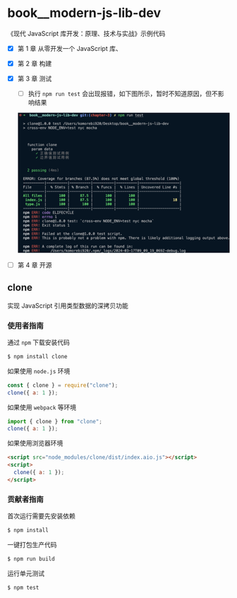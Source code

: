 # book\_\_modern-js-lib-dev

《现代 JavaScript 库开发：原理、技术与实战》示例代码

- [x] 第 1 章 从零开发一个 JavaScript 库、

- [x] 第 2 章 构建

- [x] 第 3 章 测试

  - [ ] 执行 `npm run test` 会出现报错，如下图所示，暂时不知道原因，但不影响结果

  ![alt text](./doc/chapter-3/error.png)

- [ ] 第 4 章 开源

## clone

实现 JavaScript 引用类型数据的深拷贝功能

### 使用者指南

通过 `npm` 下载安装代码

```bash
$ npm install clone
```

如果使用 `node.js` 环境

```js
const { clone } = require("clone");
clone({ a: 1 });
```

如果使用 `webpack` 等环境

```js
import { clone } from "clone";
clone({ a: 1 });
```

如果使用浏览器环境

```html
<script src="node_modules/clone/dist/index.aio.js"></script>
<script>
  clone({ a: 1 });
</script>
```

### 贡献者指南

首次运行需要先安装依赖

```bash
$ npm install
```

一键打包生产代码

```bash
$ npm run build
```

运行单元测试

```bash
$ npm test
```

